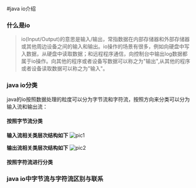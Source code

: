 #java io介绍
### 什么是io
> io(Input/Output)的意思是输入/输出，常指数据在内部存储器和外部存储器或其他周边设备之间的输入和输出。io操作的场景有很多，例如向硬盘中写入数据，从硬盘中读取数据；和远程程序通信，向控制台中输出log数据都属于io操作。向其他的程序或者设备写数据可以称之为"输出",从其他的程序或者设备读取数据可以称之为"输入"。

### java io分类
java的io按照数据处理的粒度可以分为字节流和字符流，按照方向来分类可以分为输入流和输出流：

#### 按照字节流分类
**输入流相关类层次结构如下**
![pic1](http://7xs54s.com1.z0.glb.clouddn.com/InputStream%E7%B1%BB%E5%85%B3%E7%B3%BB%E5%9B%BE.png)

**输出流相关类层次结构如下**
![pic2](http://7xs54s.com1.z0.glb.clouddn.com/OutputStream%E7%B1%BB%E5%85%B3%E7%B3%BB%E5%9B%BE.png)


#### 按照字符流进行分类


### java io中字节流与字符流区别与联系









